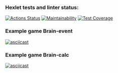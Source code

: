 ### Hexlet tests and linter status:
[![Actions Status](https://github.com/EdZev/python-project-49/actions/workflows/hexlet-check.yml/badge.svg)](https://github.com/EdZev/python-project-49/actions)
[![Maintainability](https://api.codeclimate.com/v1/badges/a5a8d9233e320932161f/maintainability)](https://codeclimate.com/github/EdZev/python-project-49/maintainability)
[![Test Coverage](https://api.codeclimate.com/v1/badges/a5a8d9233e320932161f/test_coverage)](https://codeclimate.com/github/EdZev/python-project-49/test_coverage)

### Example game Brain-event
[![asciicast](https://asciinema.org/a/aFl2AbkzRTrZywxI0y1Hv0UEu.png)](https://asciinema.org/a/aFl2AbkzRTrZywxI0y1Hv0UEu)

### Example game Brain-calc
[![asciicast](https://asciinema.org/a/j5cLIh8LL26qQuWglxDukJBvn.png)](https://asciinema.org/a/j5cLIh8LL26qQuWglxDukJBvn)
